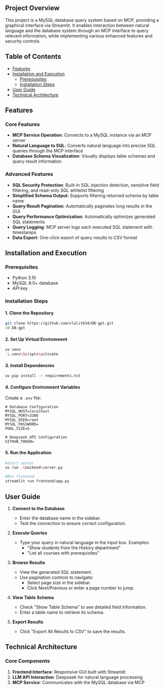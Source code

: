 ## Project Overview

This project is a MySQL database query system based on MCP, providing a graphical interface via Streamlit. It enables interaction between natural language and the database system through an MCP interface to query relevant information, while implementing various enhanced features and security controls.

## Table of Contents

- [Features](#features)
- [Installation and Execution](#installation-and-execution)
  - [Prerequisites](#prerequisites)
  - [Installation Steps](#installation-steps)
- [User Guide](#user-guide)
- [Technical Architecture](#technical-architecture)

## Features

### Core Features

- **MCP Service Operation**: Connects to a MySQL instance via an MCP server
- **Natural Language to SQL**: Converts natural language into precise SQL queries through the MCP interface
- **Database Schema Visualization**: Visually displays table schemas and query result information

### Advanced Features

- **SQL Security Protection**: Built-in SQL injection detection, sensitive field filtering, and read-only SQL whitelist filtering
- **Simplified Schema Output**: Supports filtering returned schema by table name
- **Query Result Pagination**: Automatically paginates long results in the GUI
- **Query Performance Optimization**: Automatically optimizes generated SQL statements
- **Query Logging**: MCP server logs each executed SQL statement with timestamps
- **Data Export**: One-click export of query results to CSV format

## Installation and Execution

### Prerequisites

- Python 3.10
- MySQL 8.0+ database
- API key

### Installation Steps

#### 1. Clone the Repository

```bash
git clone https://github.com/vlalit834/DB-gpt.git
cd DB-gpt
```

#### 2. Set Up Virtual Environment

```bash
uv venv
.\.venv\Scripts\activate
```

#### 3. Install Dependencies

```bash
uv pip install -r requirements.txt
```

#### 4. Configure Environment Variables

Create a `.env` file:

```
# Database Configuration
MYSQL_HOST=localhost
MYSQL_PORT=3306
MYSQL_USER=root
MYSQL_PASSWORD=
POOL_SIZE=5

# Deepseek API Configuration
GITHUB_TOKEN=
```

#### 5. Run the Application

```bash
#Start server
uv run .\backend\server.py

#Run frontend
streamlit run frontend/app.py
```

## User Guide

1. **Connect to the Database**

   - Enter the database name in the sidebar.
   - Test the connection to ensure correct configuration.

2. **Execute Queries**

   - Type your query in natural language in the input box. Examples:
     - "Show students from the History department"
     - "List all courses with prerequisites"

3. **Browse Results**

   - View the generated SQL statement.
   - Use pagination controls to navigate:
     - Select page size in the sidebar.
     - Click Next/Previous or enter a page number to jump.

4. **View Table Schema**

   - Check "Show Table Schema" to see detailed field information.
   - Enter a table name to retrieve its schema.

5. **Export Results**
   - Click "Export All Results to CSV" to save the results.

## Technical Architecture

### Core Components

1. **Frontend Interface**: Responsive GUI built with Streamlit
2. **LLM API Interaction**: Deepseek for natural language processing
3. **MCP Service**: Communicates with the MySQL database via MCP
